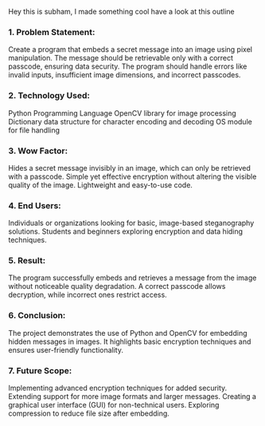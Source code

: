  Hey this is subham,
 I made something cool have a look at this outline


### 1. Problem Statement:
Create a program that embeds a secret message into an image using pixel manipulation. The message should be retrievable only with a correct passcode, ensuring data security. The program should handle errors like invalid inputs, insufficient image dimensions, and incorrect passcodes.

### 2. Technology Used:
Python Programming Language
OpenCV library for image processing
Dictionary data structure for character encoding and decoding
OS module for file handling

### 3. Wow Factor:
Hides a secret message invisibly in an image, which can only be retrieved with a passcode.
Simple yet effective encryption without altering the visible quality of the image.
Lightweight and easy-to-use code.

### 4. End Users:
Individuals or organizations looking for basic, image-based steganography solutions.
Students and beginners exploring encryption and data hiding techniques.

### 5. Result:
The program successfully embeds and retrieves a message from the image without noticeable quality degradation. A correct passcode allows decryption, while incorrect ones restrict access.

### 6. Conclusion:
The project demonstrates the use of Python and OpenCV for embedding hidden messages in images. It highlights basic encryption techniques and ensures user-friendly functionality.

### 7. Future Scope:
Implementing advanced encryption techniques for added security.
Extending support for more image formats and larger messages.
Creating a graphical user interface (GUI) for non-technical users.
Exploring compression to reduce file size after embedding.
